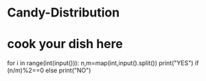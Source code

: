 # Candy-Distribution
# cook your dish here
for i in range(int(input())):
        n,m=map(int,input().split())
        print("YES") if (n/m)%2==0 else print("NO")
